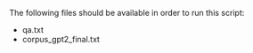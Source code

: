 The following files should be available in order to run this script:
- qa.txt
- corpus_gpt2_final.txt
